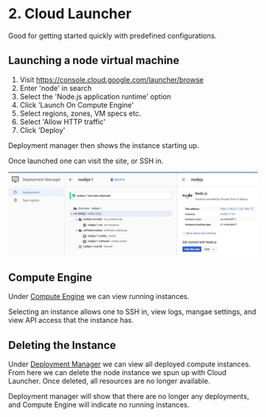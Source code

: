 # 2. Cloud Launcher

Good for getting started quickly with predefined configurations.

## Launching a node virtual machine

1. Visit https://console.cloud.google.com/launcher/browse
2. Enter 'node' in search
3. Select the 'Node.js application runtime' option
4. Click 'Launch On Compute Engine'
5. Select regions, zones, VM specs etc.
6. Select 'Allow HTTP traffic'
7. Click 'Deploy'

Deployment manager then shows the instance starting up.

Once launched one can visit the site, or SSH in.

![Successful deployment](./assets/02-successful-deployment.jpg)

## Compute Engine

Under [Compute Engine](https://console.cloud.google.com/compute/instances) we can view running instances.

Selecting an instance allows one to SSH in, view logs, mangae settings, and view API access that the instance has.

## Deleting the Instance

Under [Deployment Manager](https://console.cloud.google.com/dm/deployments) we can view all deployed compute instances. From here we can delete the node instance we spun up with Cloud Launcher. Once deleted, all resources are no longer available.

Deployment manager will show that there are no longer any deployments, and Compute Engine will indicate no running instances.
